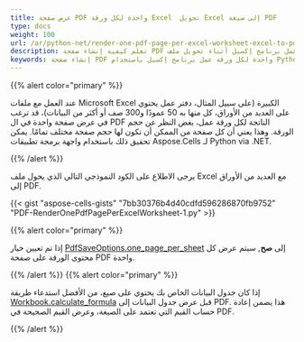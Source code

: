 ```yaml
---
title: عرض صفحة PDF واحدة لكل ورقة Excel  تحويل Excel إلى صيغة PDF
type: docs
weight: 100
url: /ar/python-net/render-one-pdf-page-per-excel-worksheet-excel-to-pdf-conversion/
description: تعلم كيفية إنشاء صفحة PDF واحدة لكل ورقة عمل برنامج إكسيل أثناء تحويل ملف Excel إلى PDF باستخدام واجهة برمجة تطبيقات Aspose.Cells لـ Python via .NET.
keywords: إنشاء صفحة PDF واحدة لكل ورقة عمل برنامج إكسيل باستخدام Python أثناء حفظ الملف إلى PDF، صفحة PDF واحدة لكل ورقة عمل برنامج إكسيل أثناء حفظ ملف إكسيل إلى PDF باستخدام Python, إظهار صفحة واحدة لكل ورقة عمل عند تحويل ملف Excel إلى PDF بواسطة Python
---
```


{{% alert color="primary" %}} 

عند العمل مع ملفات Microsoft Excel الكبيرة (على سبيل المثال، دفتر عمل يحتوي على العديد من الأوراق، كل منها به 50 عمودًا و300 صف أو أكثر من البيانات)، قد ترغب في عرض صفحة واحدة في ال PDF الناتجة لكل ورقة عمل، بغض النظر عن حجم الورقة. وهذا يعني أن كل صفحة من الممكن أن تكون لها حجم صفحة مختلف تمامًا. يمكن تحقيق ذلك باستخدام واجهة برمجة تطبيقات Aspose.Cells لـ Python via .NET.

{{% /alert %}} 

يرجى الاطلاع على الكود النموذجي التالي الذي يحول ملف Excel مع العديد من الأوراق إلى PDF.



{{< gist "aspose-cells-gists" "7bb30376b4d40cdfd596286870fb9752" "PDF-RenderOnePdfPagePerExcelWorksheet-1.py" >}}

{{% alert color="primary" %}} 

إذا تم تعيين خيار [PdfSaveOptions.one_page_per_sheet](https://reference.aspose.com/cells/python-net/aspose.cells/pdfsaveoptions/one_page_per_sheet/) إلى **صح**, سيتم عرض كل محتوى الورقة على صفحة PDF واحدة.

{{% /alert %}} {{% alert color="primary" %}} 

إذا كان جدول البيانات الخاص بك يحتوي على صيغ، من الأفضل استدعاء طريقة [Workbook.calculate_formula](https://reference.aspose.com/cells/python-net/aspose.cells/workbook/calculate_formula/#) قبل عرض جدول البيانات إلى PDF. هذا يضمن إعادة حساب القيم التي تعتمد على الصيغة، وعرض القيم الصحيحة في PDF.

{{% /alert %}}
